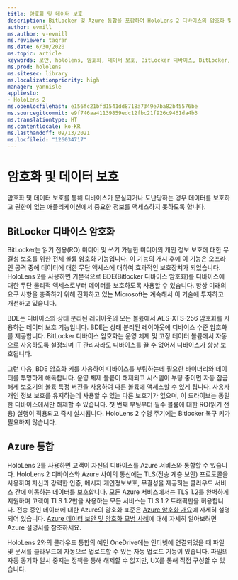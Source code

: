 ```yaml
---
title: 암호화 및 데이터 보호
description: BitLocker 및 Azure 통합을 포함하여 HoloLens 2 디바이스의 암호화 및 데이터 보호에 대해 알아봅니다.
author: evmill
ms.author: v-evmill
ms.reviewer: tagran
ms.date: 6/30/2020
ms.topic: article
keywords: 보안, hololens, 암호화, 데이터 보호, BitLocker 디바이스, BitLocker, bitlocker, bitlocker 암호화, azure 통합,
ms.prod: hololens
ms.sitesec: library
ms.localizationpriority: high
manager: yannisle
appliesto:
- HoloLens 2
ms.openlocfilehash: e156fc21bfd1541dd8718a7349e7ba82b45576be
ms.sourcegitcommit: e9f746aa41139859edc12fbc21f926c9461da4b3
ms.translationtype: HT
ms.contentlocale: ko-KR
ms.lasthandoff: 09/13/2021
ms.locfileid: "126034717"
---
```

# <a name="encryption-and-data-protection"></a>암호화 및 데이터 보호

암호화 및 데이터 보호를 통해 디바이스가 분실되거나 도난당하는 경우 데이터를 보호하고 권한이 없는 애플리케이션에서 중요한 정보를 액세스하지 못하도록 합니다.

## <a name="bitlocker-device-encryption"></a>BitLocker 디바이스 암호화

BitLocker는 읽기 전용(RO) 미디어 및 쓰기 가능한 미디어의 개인 정보 보호에 대한 무결성 보호를 위한 전체 볼륨 암호화 기능입니다.  이 기능의 개시 후에 이 기능은 오프라인 공격 중에 데이터에 대한 무단 액세스에 대하여 효과적인 보호장치가 되었습니다. HoloLens 2를 사용하면 기본적으로 BDE(Bitlocker 디바이스 암호화)를 디바이스에 대한 무단 물리적 액세스로부터 데이터를 보호하도록 사용할 수 있습니다. 항상 미래의 요구 사항을 충족하기 위해 진화하고 있는 Microsoft는 계속해서 이 기술에 투자하고 개선하고 있습니다.

BDE는 디바이스의 상태 분리된 레이아웃의 모든 볼륨에서 AES-XTS-256 암호화를 사용하는 데이터 보호 기능입니다. BDE는 상태 분리된 레이아웃에 디바이스 수준 암호화를 제공합니다. BitLocker 디바이스 암호화는 운영 체제 및 고정 데이터 볼륨에서 자동으로 사용하도록 설정되며 IT 관리자라도 디바이스를 끌 수 없어서 디바이스가 항상 보호됩니다.

그런 다음, BDE 암호화 키를 사용하여 디바이스를 부팅하는데 필요한 바이너리와 데이터를 투명하게 해독합니다. 운영 체제 볼륨이 해제되고 시스템이 부팅 중이면 자동 잠금 해제 보호기의 볼륨 특정 버전을 사용하여 다른 볼륨에 액세스할 수 있게 됩니다. 사용자 개인 정보 보호를 유지하는데 사용할 수 있는 다른 보호기가 없으며, 이 드라이브는 동일한 디바이스에서만 해제할 수 있습니다. 첫 번째 부팅부터 필수 볼륨에 대한 RO(읽기 전용) 실행이 적용되고 즉시 실시됩니다. HoloLens 2 수명 주기에는 Bitlocker 복구 키가 필요하지 않습니다.

## <a name="azure-integration"></a>Azure 통합 

HoloLens 2를 사용하면 고객이 자신의 디바이스를 Azure 서비스와 통합할 수 있습니다. HoloLens 2 디바이스와 Azure 사이의 통신에는 TLS(전송 계층 보안) 프로토콜을 사용하여 자신과 강력한 인증, 메시지 개인정보보호, 무결성을 제공하는 클라우드 서비스 간에 이동하는 데이터를 보호합니다. 모든 Azure 서비스에서는 TLS 1.2를 완벽하게 지원하며 고객이 TLS 1.2만을 사용하는 모든 서비스는 TLS 1.2 트래픽만을 허용합니다. 전송 중인 데이터에 대한 Azure의 암호화 표준은 [Azure 암호화 개요](/azure/security/fundamentals/encryption-overview)에 자세히 설명되어 있습니다. [Azure 데이터 보안 및 암호화 모범 사례](/azure/security/fundamentals/data-encryption-best-practices)에 대해 자세히 알아보려면 Azure 설명서를 참조하세요. 

HoloLens 2와의 클라우드 통합의 예인 OneDrive에는 인터넷에 연결되었을 때 파일 및 문서를 클라우드에 자동으로 업로드할 수 있는 자동 업로드 기능이 있습니다. 파일의 자동 동기화 일시 중지는 정책을 통해 해제할 수 없지만, UX를 통해 직접 구성할 수 있습니다. 
